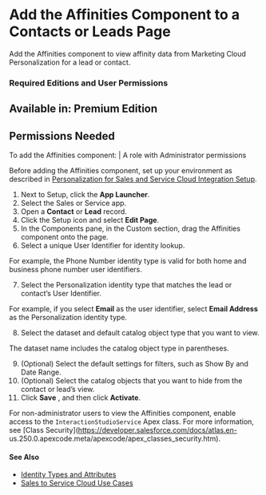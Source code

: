 

# Add the Affinities Component to a Contacts or Leads Page

Add the Affinities component to view affinity data from Marketing Cloud
Personalization for a lead or contact.

### Required Editions and User Permissions

Available in: Premium Edition  
---  
  
  

Permissions Needed  
---  
To add the Affinities component: | A role with Administrator permissions  
  
Before adding the Affinities component, set up your environment as described
in [Personalization for Sales and Service Cloud Integration
Setup](https://help.salesforce.com/s/articleView?id=sf.mc_pers_salesforce_sales_service_cloud_connector_prereqs.htm&language=en_US&type=5
"Before configuring Personalization experiences, make sure to set up your
environment by completing these prerequisites in order.").

  1. Next to Setup, click the **App Launcher**.
  2. Select the Sales or Service app.
  3. Open a **Contact** or **Lead** record.
  4. Click the Setup icon and select **Edit Page**.
  5. In the Components pane, in the Custom section, drag the Affinities component onto the page.
  6. Select a unique User Identifier for identity lookup.

For example, the Phone Number identity type is valid for both home and
business phone number user identifiers.

  7. Select the Personalization identity type that matches the lead or contact’s User Identifier. 

For example, if you select **Email** as the user identifier, select **Email
Address** as the Personalization identity type.

  8. Select the dataset and default catalog object type that you want to view. 

The dataset name includes the catalog object type in parentheses.

  9. (Optional) Select the default settings for filters, such as Show By and Date Range.
  10. (Optional) Select the catalog objects that you want to hide from the contact or lead’s view.
  11. Click **Save** , and then click **Activate**.

For non-administrator users to view the Affinities component, enable access to
the `InteractionStudioService` Apex class. For more information, see [Class
Security](https://developer.salesforce.com/docs/atlas.en-
us.250.0.apexcode.meta/apexcode/apex_classes_security.htm).

#### See Also

  * [Identity Types and Attributes](https://help.salesforce.com/s/articleView?id=sf.mc_pers_identity_type_attributes.htm&language=en_US&type=5 "Personalization’s identity system uses deterministic matching to create a Unified Customer Profile for each of your customers. Specific identifiers, called identity types, determine how to process web events, API events, and channel events to identify users from various sources. Personalization includes several built-in identity types, such as email address and customer ID. If the built-in identity types don’t meet the needs of your organization, you can create additional identity types.")
  * [Sales to Service Cloud Use Cases](https://help.salesforce.com/s/articleView?id=sf.mc_pers_use_case_sales_service.htm&language=en_US&type=5)

